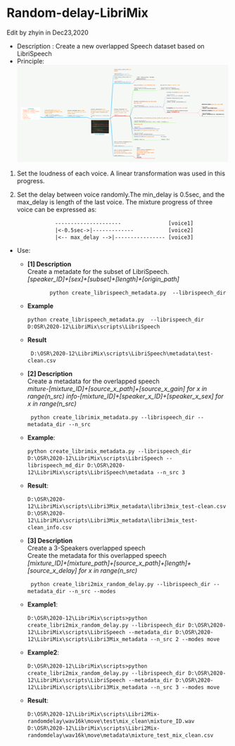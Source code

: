 # Random-delay-LibriMix
Edit by zhyin in Dec23,2020
* Description : Create a new overlapped Speech dataset based on LibriSpeech 
* Principle: 
![image](https://github.com/zhaohyin/Random-delay-LibriMix/blob/master/png/libmix_random_delay-Dec23.png?raw=true)
1. Set the loudness of each voice. A linear transformation was used in this progress.
2. Set the delay between voice randomly.The min_delay is 0.5sec, and the max_delay is length of the last voice. The mixture progress of three voice can be expressed as:  
  
                   ---------------------               [voice1]    
                   |<-0.5sec->|-------------           [voice2]    
                   |<-- max_delay -->|---------------- [voice3]     
                   
  
    
* Use:
   * <b>[1] Description</b> \
    Create a metadate for the subset of LibriSpeech.\
    *[speaker_ID]+[sex]+[subset]+[length]+[origin_path]*

                python create_librispeech_metadata.py  --librispeech_dir 
  
    * <b>Example</b> 
    
          python create_librispeech_metadata.py  --librispeech_dir D:OSR\2020-12\LibriMix\scripts\LibriSpeech
     
   * <b>Result</b> 
   
          D:\OSR\2020-12\LibriMix\scripts\LibriSpeech\metadata\test-clean.csv
   
   * <b>[2] Description</b> \
    Create a metadata for the  overlapped speech \
    *miture-[mixture_ID]+[source_x_path]+[source_x_gain] for x in range(n_src)*
    *info-[mixture_ID]+[speaker_x_ID]+[speaker_x_sex] for x in range(n_src)*
    
          python create_librimix_metadata.py --librispeech_dir --metadata_dir --n_src
          
    * <b>Example</b>: 
    
          python create_librimix_metadata.py --librispeech_dir D:\OSR\2020-12\LibriMix\scripts\LibriSpeech --librispeech_md_dir D:\OSR\2020-12\LibriMix\scripts\LibriSpeech\metadata --n_src 3

    * <b>Result</b>: 

          D:\OSR\2020-12\LibriMix\scripts\Libri3Mix_metadata\libri3mix_test-clean.csv
          D:\OSR\2020-12\LibriMix\scripts\Libri3Mix_metadata\libri3mix_test-clean_info.csv
   
   * <b>[3] Description</b> \
    Create a 3-Speakers overlapped speech \
    Create the metadata for this overlapped speech \
    *[mixture_ID]+[mixture_path]+[source_x_path]+[length]+[source_x_delay] for x in range(n_src)* 
    
          python create_libri2mix_random_delay.py --librispeech_dir --metadata_dir --n_src --modes 
          
    * <b>Example1</b>:
    
          D:\OSR\2020-12\LibriMix\scripts>python create_libri2mix_random_delay.py --librispeech_dir D:\OSR\2020-12\LibriMix\scripts\LibriSpeech --metadata_dir D:\OSR\2020-12\LibriMix\scripts\Libri3Mix_metadata --n_src 2 --modes move
          
    * <b>Example2</b>: 
    
          D:\OSR\2020-12\LibriMix\scripts>python create_libri2mix_random_delay.py --librispeech_dir D:\OSR\2020-12\LibriMix\scripts\LibriSpeech --metadata_dir D:\OSR\2020-12\LibriMix\scripts\Libri3Mix_metadata --n_src 3 --modes move
          
    * <b>Result</b>:
    
          D:\OSR\2020-12\LibriMix\scripts\Libri2Mix-randomdelay\wav16k\move\test\mix_clean\mixture_ID.wav
          D:\OSR\2020-12\LibriMix\scripts\Libri2Mix-randomdelay\wav16k\move\metadata\mixture_test_mix_clean.csv
